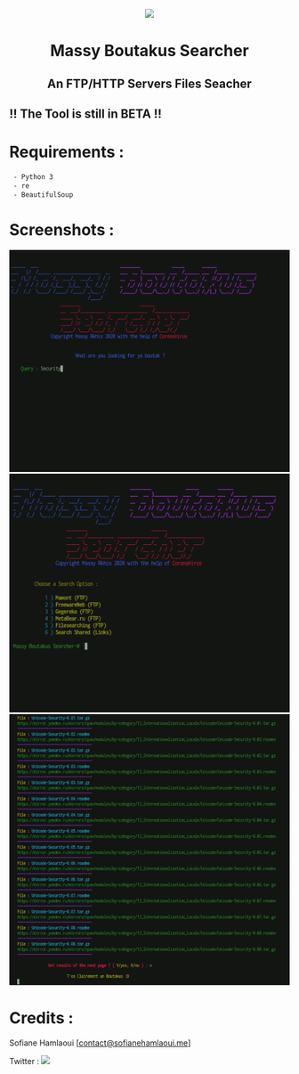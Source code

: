 <p align="center">
  <img src="https://i.imgur.com/yMLTGLL.png">
  <h1 align="center">Massy Boutakus Searcher</h1>
  <h2 align="center">An FTP/HTTP Servers Files Seacher</h2>
</p>

## !! The Tool is still in BETA !!

# Requirements :
```
 - Python 3
 - re
 - BeautifulSoup
 ``` 
 
# Screenshots :

![Screenshot](static/query.png)
![Screenshot](static/search.png)
![Screenshot](static/results.png)


# Credits :
 Sofiane Hamlaoui [contact@sofianehamlaoui.me]
 
 Twitter : 
<a href="https://twitter.com/S0fianeHamlaoui" alt="Twitter">
        <img src="https://badgen.net/twitter/follow/S0fianeHamlaoui" />
  
  
  
